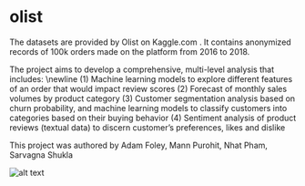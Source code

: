 # olist
The datasets are provided by Olist on Kaggle.com . It contains anonymized records of 100k orders made on the platform from 2016 to 2018.


The project aims to develop a comprehensive, multi-level analysis that includes: \newline
(1) Machine learning models to explore different features of an order that would impact review scores
(2) Forecast of monthly sales volumes by product category
(3) Customer segmentation analysis based on churn probability, and machine learning models to classify customers into
categories based on their buying behavior
(4) Sentiment analysis of product reviews (textual data) to discern customer’s preferences, likes and dislike

This project was authored by Adam Foley, Mann Purohit, Nhat Pham, Sarvagna Shukla

![alt text](https://techcrunch.com/wp-content/uploads/2021/04/Olist-HQ-in-Brazil-1.jpg)
